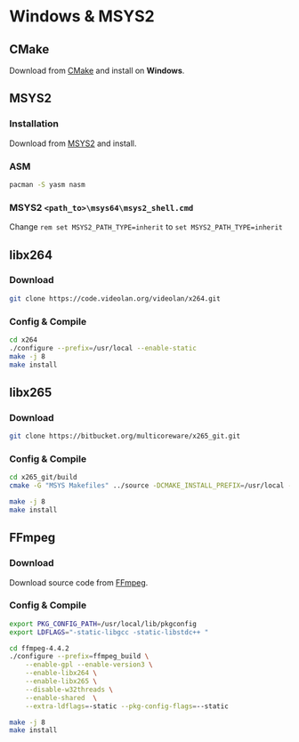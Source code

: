 # Windows & MSYS2

## CMake

Download from [CMake](https://cmake.org/download/) and install on **Windows**.

## MSYS2

### Installation

Download from [MSYS2](https://www.msys2.org/) and install.

### ASM

```bash
pacman -S yasm nasm
```

### MSYS2 `<path_to>\msys64\msys2_shell.cmd`

Change `rem set MSYS2_PATH_TYPE=inherit` to `set MSYS2_PATH_TYPE=inherit`

## libx264

### Download

```bash
git clone https://code.videolan.org/videolan/x264.git
```

### Config & Compile

```bash
cd x264
./configure --prefix=/usr/local --enable-static
make -j 8
make install
```

## libx265

### Download

```bash
git clone https://bitbucket.org/multicoreware/x265_git.git
```

### Config & Compile

```bash
cd x265_git/build
cmake -G "MSYS Makefiles" ../source -DCMAKE_INSTALL_PREFIX=/usr/local -DENABLE_SHARED=OFF -DCMAKE_EXE_LINKER_FLAGS="-static"

make -j 8
make install
```

## FFmpeg

### Download

Download source code from [FFmpeg](https://www.ffmpeg.org/download.html#releases).

### Config & Compile

```bash
export PKG_CONFIG_PATH=/usr/local/lib/pkgconfig
export LDFLAGS="-static-libgcc -static-libstdc++ "

cd ffmpeg-4.4.2
./configure --prefix=ffmpeg_build \
    --enable-gpl --enable-version3 \
    --enable-libx264 \
    --enable-libx265 \
    --disable-w32threads \
    --enable-shared  \
    --extra-ldflags=-static --pkg-config-flags=--static

make -j 8
make install
```
